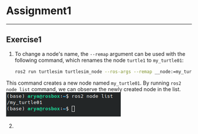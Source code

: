 # Assignment1
----
## Exercise1

1. To change a node's name, the `--remap` argument can be used with the following command, which renames the node `turtle1` to `my_turtle01`:
   ```` bash
   ros2 run turtlesim turtlesim_node --ros-args --remap __node:=my_turtle01
   ````
This command creates a new node named `my_turtle01`. By running `ros2 node list` command, we can observe the newly created node in the list.
![](https://github.com/Arya-Ebrahimi/robotics-spring2023/blob/main/assets/assignments/assignment1/1.png)

2. 
